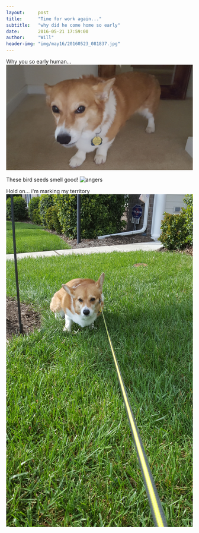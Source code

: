 ```yaml
---
layout:     post
title:      "Time for work again..."
subtitle:   "why did he come home so early"
date:       2016-05-21 17:59:00
author:     "Will"
header-img: "img/may16/20160523_081837.jpg"
---
```


Why you so early human...
![angers](/img/may16/20160523_170332.jpg)

These bird seeds smell good!
![angers](/img/may16/20160523_170842.jpg)

Hold on... i'm marking my territory 
![angers](/img/may16/20160523_170848.jpg)
